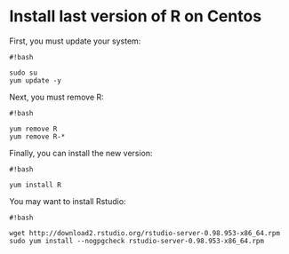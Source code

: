 # Install last version of R on Centos #

First, you must update your system:


```
#!bash

sudo su
yum update -y
```

Next, you must remove R:

```
#!bash

yum remove R
yum remove R-*

```

Finally, you can install the new version:


```
#!bash

yum install R

```

You may want to install Rstudio:


```
#!bash

wget http://download2.rstudio.org/rstudio-server-0.98.953-x86_64.rpm
sudo yum install --nogpgcheck rstudio-server-0.98.953-x86_64.rpm
```
